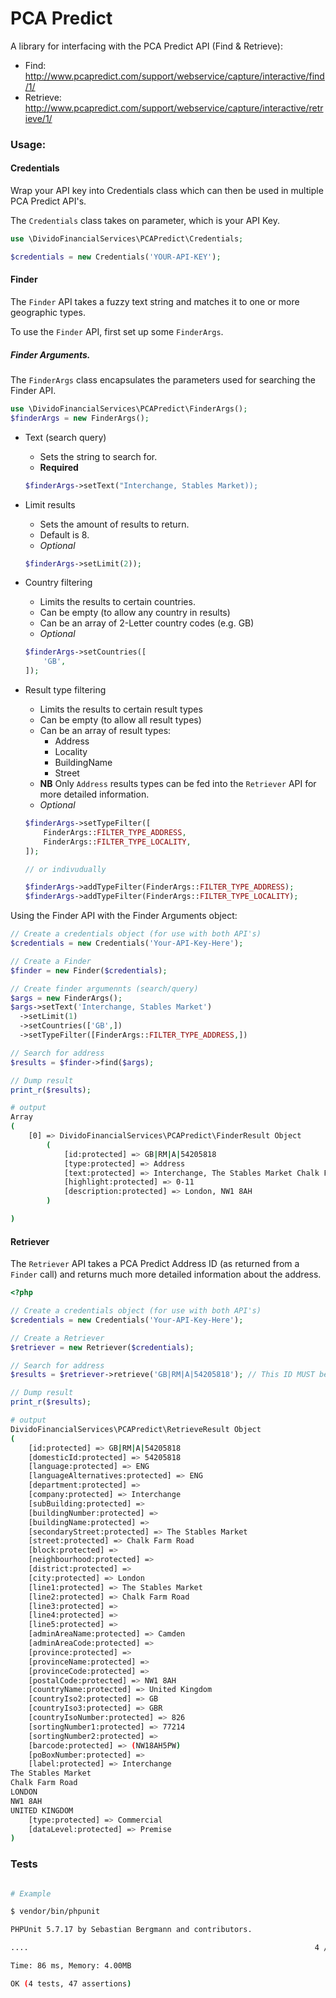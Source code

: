 # PCA Predict

A library for interfacing with the PCA Predict API (Find & Retrieve):

 - Find: http://www.pcapredict.com/support/webservice/capture/interactive/find/1/
 - Retrieve: http://www.pcapredict.com/support/webservice/capture/interactive/retrieve/1/
 
 
### Usage:

#### Credentials

Wrap your API key into Credentials class which can then be used in multiple PCA Predict API's.  

The `Credentials` class takes on parameter, which is your API Key.

```php
use \DividoFinancialServices\PCAPredict\Credentials;

$credentials = new Credentials('YOUR-API-KEY');
```


#### Finder

The `Finder` API takes a fuzzy text string and matches it to one or more geographic types. 

To use the `Finder` API, first set up some `FinderArgs`.

##### Finder Arguments.

The `FinderArgs` class encapsulates the parameters used for searching the Finder API.

```php
use \DividoFinancialServices\PCAPredict\FinderArgs();
$finderArgs = new FinderArgs();
```
 - Text (search query)
        
    - Sets the string to search for.
    - **Required**

    ```php
    $finderArgs->setText("Interchange, Stables Market));
    ```
 
 - Limit results
 
    - Sets the amount of results to return. 
    - Default is 8.
    - *Optional*

    ```php
    $finderArgs->setLimit(2));
    ```

 - Country filtering
  
    - Limits the results to certain countries. 
    - Can be empty (to allow any country in results)
    - Can be an array of 2-Letter country codes (e.g. GB)
    - *Optional*
        
    ```php
    $finderArgs->setCountries([
        'GB',
    ]);
    ```

- Result type filtering
  
    - Limits the results to certain result types
    - Can be empty (to allow all result types)
    - Can be an array of result types:
        - Address
        - Locality
        - BuildingName
        - Street
    - **NB** Only `Address` results types can be fed into the `Retriever` API for more detailed information.
    - *Optional*
        
    ```php
    $finderArgs->setTypeFilter([
        FinderArgs::FILTER_TYPE_ADDRESS,
        FinderArgs::FILTER_TYPE_LOCALITY,
    ]);
    
    // or indivudually

    $finderArgs->addTypeFilter(FinderArgs::FILTER_TYPE_ADDRESS);
    $finderArgs->addTypeFilter(FinderArgs::FILTER_TYPE_LOCALITY);
    ```

Using the Finder API with the Finder Arguments object:

```php
// Create a credentials object (for use with both API's)
$credentials = new Credentials('Your-API-Key-Here');

// Create a Finder
$finder = new Finder($credentials);

// Create finder argumennts (search/query)
$args = new FinderArgs();
$args->setText('Interchange, Stables Market')
  ->setLimit(1)
  ->setCountries(['GB',])
  ->setTypeFilter([FinderArgs::FILTER_TYPE_ADDRESS,])

// Search for address
$results = $finder->find($args);

// Dump result
print_r($results);
```

```bash
# output 
Array
(
    [0] => DividoFinancialServices\PCAPredict\FinderResult Object
        (
            [id:protected] => GB|RM|A|54205818
            [type:protected] => Address
            [text:protected] => Interchange, The Stables Market Chalk Farm Road
            [highlight:protected] => 0-11
            [description:protected] => London, NW1 8AH
        )

)

```

#### Retriever

The `Retriever` API takes a PCA Predict Address ID (as returned from a `Finder` call) and returns much more detailed information about the address.

```php
<?php

// Create a credentials object (for use with both API's)
$credentials = new Credentials('Your-API-Key-Here');

// Create a Retriever
$retriever = new Retriever($credentials);

// Search for address
$results = $retriever->retrieve('GB|RM|A|54205818'); // This ID MUST be of type 'Address'. Other types will not work.

// Dump result
print_r($results);
```

```bash
# output 
DividoFinancialServices\PCAPredict\RetrieveResult Object
(
    [id:protected] => GB|RM|A|54205818
    [domesticId:protected] => 54205818
    [language:protected] => ENG
    [languageAlternatives:protected] => ENG
    [department:protected] =>
    [company:protected] => Interchange
    [subBuilding:protected] =>
    [buildingNumber:protected] =>
    [buildingName:protected] =>
    [secondaryStreet:protected] => The Stables Market
    [street:protected] => Chalk Farm Road
    [block:protected] =>
    [neighbourhood:protected] =>
    [district:protected] =>
    [city:protected] => London
    [line1:protected] => The Stables Market
    [line2:protected] => Chalk Farm Road
    [line3:protected] =>
    [line4:protected] =>
    [line5:protected] =>
    [adminAreaName:protected] => Camden
    [adminAreaCode:protected] =>
    [province:protected] =>
    [provinceName:protected] =>
    [provinceCode:protected] =>
    [postalCode:protected] => NW1 8AH
    [countryName:protected] => United Kingdom
    [countryIso2:protected] => GB
    [countryIso3:protected] => GBR
    [countryIsoNumber:protected] => 826
    [sortingNumber1:protected] => 77214
    [sortingNumber2:protected] =>
    [barcode:protected] => (NW18AH5PW)
    [poBoxNumber:protected] =>
    [label:protected] => Interchange
The Stables Market
Chalk Farm Road
LONDON
NW1 8AH
UNITED KINGDOM
    [type:protected] => Commercial
    [dataLevel:protected] => Premise
)
```

### Tests

```bash

# Example 

$ vendor/bin/phpunit

PHPUnit 5.7.17 by Sebastian Bergmann and contributors.

....                                                                4 / 4 (100%)

Time: 86 ms, Memory: 4.00MB

OK (4 tests, 47 assertions)
```

